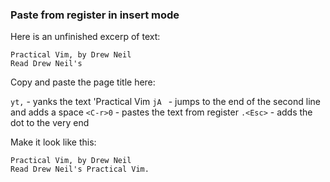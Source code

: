 ### Paste from register in insert mode

Here is an unfinished excerp of text:

```text
Practical Vim, by Drew Neil
Read Drew Neil's
```

Copy and paste the page title here:

`yt,` - yanks the text 'Practical Vim
`jA ` - jumps to the end of the second line and adds a space
`<C-r>0` - pastes the text from register
`.<Esc>` - adds the dot to the very end

Make it look like this:

```text
Practical Vim, by Drew Neil
Read Drew Neil's Practical Vim.
```
